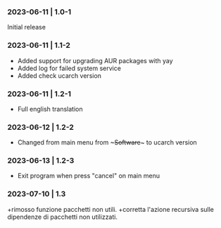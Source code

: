 ### 2023-06-11 | 1.0-1 
Initial release

### 2023-06-11 | 1.1-2
+ Added support for upgrading AUR packages with yay
+ Added log for failed system service
+ Added check ucarch version

### 2023-06-11 | 1.2-1
+ Full english translation

### 2023-06-12 | 1.2-2
+ Changed from main menu from ~~~Software~~~ to ucarch version

### 2023-06-13 | 1.2-3
+ Exit program when press "cancel" on main menu

### 2023-07-10 | 1.3
+rimosso funzione pacchetti non utili.
+corretta l'azione recursiva sulle dipendenze di pacchetti non utilizzati.






